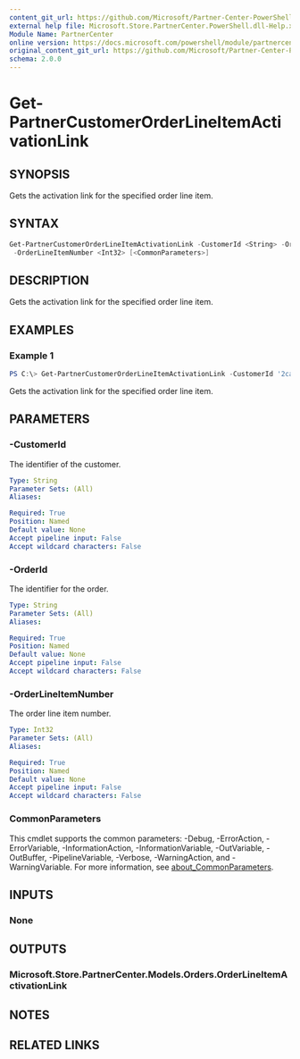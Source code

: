 ```yaml
---
content_git_url: https://github.com/Microsoft/Partner-Center-PowerShell/blob/master/docs/help/Get-PartnerCustomerOrderLineItemActivationLink.md
external help file: Microsoft.Store.PartnerCenter.PowerShell.dll-Help.xml
Module Name: PartnerCenter
online version: https://docs.microsoft.com/powershell/module/partnercenter/Get-PartnerCustomerOrderLineItemActivationLink
original_content_git_url: https://github.com/Microsoft/Partner-Center-PowerShell/blob/master/docs/help/Get-PartnerCustomerOrderLineItemActivationLink.md
schema: 2.0.0
---
```


# Get-PartnerCustomerOrderLineItemActivationLink

## SYNOPSIS
Gets the activation link for the specified order line item.

## SYNTAX

```powershell
Get-PartnerCustomerOrderLineItemActivationLink -CustomerId <String> -OrderId <String>
 -OrderLineItemNumber <Int32> [<CommonParameters>]
```

## DESCRIPTION
Gets the activation link for the specified order line item.

## EXAMPLES

### Example 1
```powershell
PS C:\> Get-PartnerCustomerOrderLineItemActivationLink -CustomerId '2ca7de6c-c05c-46b5-b689-32e53573a97a' -OrderId 'kyTs4y7jRu99MyeIudk6Q1G_aeUdT_tu1' -OrderLineItemNumber 0
```

Gets the activation link for the specified order line item.

## PARAMETERS

### -CustomerId
The identifier of the customer.

```yaml
Type: String
Parameter Sets: (All)
Aliases:

Required: True
Position: Named
Default value: None
Accept pipeline input: False
Accept wildcard characters: False
```

### -OrderId
The identifier for the order.

```yaml
Type: String
Parameter Sets: (All)
Aliases:

Required: True
Position: Named
Default value: None
Accept pipeline input: False
Accept wildcard characters: False
```

### -OrderLineItemNumber
The order line item number.

```yaml
Type: Int32
Parameter Sets: (All)
Aliases:

Required: True
Position: Named
Default value: None
Accept pipeline input: False
Accept wildcard characters: False
```

### CommonParameters
This cmdlet supports the common parameters: -Debug, -ErrorAction, -ErrorVariable, -InformationAction, -InformationVariable, -OutVariable, -OutBuffer, -PipelineVariable, -Verbose, -WarningAction, and -WarningVariable. For more information, see [about_CommonParameters](http://go.microsoft.com/fwlink/?LinkID=113216).

## INPUTS

### None

## OUTPUTS

### Microsoft.Store.PartnerCenter.Models.Orders.OrderLineItemActivationLink

## NOTES

## RELATED LINKS
